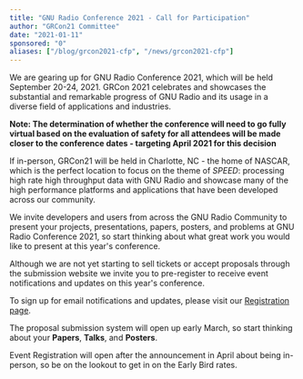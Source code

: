 ```yaml
---
title: "GNU Radio Conference 2021 - Call for Participation"
author: "GRCon21 Committee"
date: "2021-01-11"
sponsored: "0"
aliases: ["/blog/grcon2021-cfp", "/news/grcon2021-cfp"]
---
```


We are gearing up for GNU Radio Conference 2021, which will be held September 20-24, 2021.
GRCon 2021 celebrates and showcases the substantial and remarkable progress of
GNU Radio and its usage in a diverse field of applications and industries.

**Note: The determination of whether the conference will need to go fully virtual based on the evaluation of safety for all attendees will be made closer to the conference dates - targeting April 2021 for this decision**

If in-person, GRCon21 will be held in Charlotte, NC - the home of NASCAR, which is the perfect location 
to focus on the theme of _SPEED_: processing high rate
high throughput data with GNU Radio and showcase many of the high performance platforms and applications
that have been developed across our community.

We invite developers and users from across the GNU Radio Community to present your
projects, presentations, papers, posters, and problems at GNU Radio Conference
2021, so start thinking about what great work you would like to present at this year's conference.

Although we are not yet starting to sell tickets or accept proposals through the submission website
we invite you to pre-register to receive event notifications and updates on this year's conference.

To sign up for email notifications and updates, please visit our [Registration page](https://tickets.gnuradio.org/grcon21/).

The proposal submission system will open up early March, so start thinking about your **Papers**, **Talks**, and **Posters**.

Event Registration will open after the announcement in April about being in-person, so be on the lookout to get in on the Early Bird rates.
